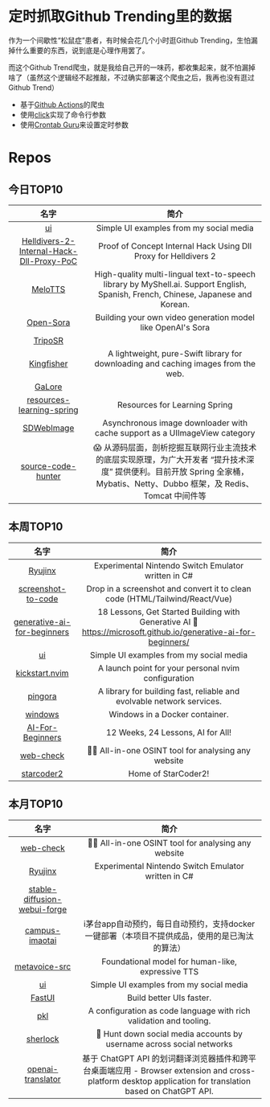 # 定时抓取Github Trending里的数据

作为一个间歇性“松鼠症”患者，有时候会花几个小时逛Github Trending，生怕漏掉什么重要的东西，说到底是心理作用罢了。

而这个Github Trend爬虫，就是我给自己开的一味药，都收集起来，就不怕漏掉啥了（虽然这个逻辑经不起推敲，不过确实部署这个爬虫之后，我再也没有逛过Github Trend）

* 基于[Github Actions](https://docs.github.com/en/actions)的爬虫
* 使用[click](https://github.com/pallets/click)实现了命令行参数
* 使用[Crontab Guru](https://crontab.guru/)来设置定时参数

# Repos
## 今日TOP10 
<!-- START OF DAILY_TOP10_REPOS -->
| 名字 | 简介 |
| :----: | :----: |
| [ui](https://github.com/atherosai/ui) | Simple UI examples from my social media |
| [Helldivers-2-Internal-Hack-Dll-Proxy-PoC](https://github.com/emoisback/Helldivers-2-Internal-Hack-Dll-Proxy-PoC) | Proof of Concept Internal Hack Using Dll Proxy for Helldivers 2 |
| [MeloTTS](https://github.com/myshell-ai/MeloTTS) | High-quality multi-lingual text-to-speech library by MyShell.ai. Support English, Spanish, French, Chinese, Japanese and Korean. |
| [Open-Sora](https://github.com/hpcaitech/Open-Sora) | Building your own video generation model like OpenAI's Sora |
| [TripoSR](https://github.com/VAST-AI-Research/TripoSR) |  |
| [Kingfisher](https://github.com/onevcat/Kingfisher) | A lightweight, pure-Swift library for downloading and caching images from the web. |
| [GaLore](https://github.com/jiaweizzhao/GaLore) |  |
| [resources-learning-spring](https://github.com/spring-office-hours/resources-learning-spring) | Resources for Learning Spring |
| [SDWebImage](https://github.com/SDWebImage/SDWebImage) | Asynchronous image downloader with cache support as a UIImageView category |
| [source-code-hunter](https://github.com/doocs/source-code-hunter) | 😱 从源码层面，剖析挖掘互联网行业主流技术的底层实现原理，为广大开发者 “提升技术深度” 提供便利。目前开放 Spring 全家桶，Mybatis、Netty、Dubbo 框架，及 Redis、Tomcat 中间件等 |
<!-- END OF DAILY_TOP10_REPOS -->

## 本周TOP10
<!-- START OF WEEKLY_TOP10_REPOS -->
| 名字 | 简介 |
| :----: | :----: |
| [Ryujinx](https://github.com/Ryujinx/Ryujinx) | Experimental Nintendo Switch Emulator written in C# |
| [screenshot-to-code](https://github.com/abi/screenshot-to-code) | Drop in a screenshot and convert it to clean code (HTML/Tailwind/React/Vue) |
| [generative-ai-for-beginners](https://github.com/microsoft/generative-ai-for-beginners) | 18 Lessons, Get Started Building with Generative AI 🔗 https://microsoft.github.io/generative-ai-for-beginners/ |
| [ui](https://github.com/atherosai/ui) | Simple UI examples from my social media |
| [kickstart.nvim](https://github.com/nvim-lua/kickstart.nvim) | A launch point for your personal nvim configuration |
| [pingora](https://github.com/cloudflare/pingora) | A library for building fast, reliable and evolvable network services. |
| [windows](https://github.com/dockur/windows) | Windows in a Docker container. |
| [AI-For-Beginners](https://github.com/microsoft/AI-For-Beginners) | 12 Weeks, 24 Lessons, AI for All! |
| [web-check](https://github.com/Lissy93/web-check) | 🕵️‍♂️ All-in-one OSINT tool for analysing any website |
| [starcoder2](https://github.com/bigcode-project/starcoder2) | Home of StarCoder2! |
<!-- END OF WEEKLY_TOP10_REPOS -->

## 本月TOP10
<!-- START OF MONTHLY_TOP10_REPOS -->
| 名字 | 简介 |
| :----: | :----: |
| [web-check](https://github.com/Lissy93/web-check) | 🕵️‍♂️ All-in-one OSINT tool for analysing any website |
| [Ryujinx](https://github.com/Ryujinx/Ryujinx) | Experimental Nintendo Switch Emulator written in C# |
| [stable-diffusion-webui-forge](https://github.com/lllyasviel/stable-diffusion-webui-forge) |  |
| [campus-imaotai](https://github.com/oddfar/campus-imaotai) | i茅台app自动预约，每日自动预约，支持docker一键部署（本项目不提供成品，使用的是已淘汰的算法） |
| [metavoice-src](https://github.com/metavoiceio/metavoice-src) | Foundational model for human-like, expressive TTS |
| [ui](https://github.com/atherosai/ui) | Simple UI examples from my social media |
| [FastUI](https://github.com/pydantic/FastUI) | Build better UIs faster. |
| [pkl](https://github.com/apple/pkl) | A configuration as code language with rich validation and tooling. |
| [sherlock](https://github.com/sherlock-project/sherlock) | 🔎 Hunt down social media accounts by username across social networks |
| [openai-translator](https://github.com/openai-translator/openai-translator) | 基于 ChatGPT API 的划词翻译浏览器插件和跨平台桌面端应用 - Browser extension and cross-platform desktop application for translation based on ChatGPT API. |
<!-- END OF MONTHLY_TOP10_REPOS -->
